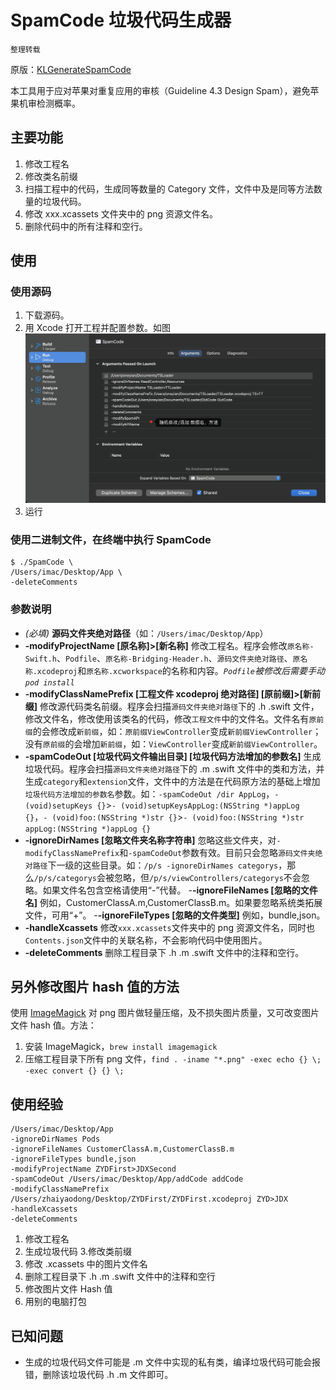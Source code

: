 # SpamCode 垃圾代码生成器 
`整理转载`

原版：[KLGenerateSpamCode](https://github.com/klaus01/KLGenerateSpamCode)

本工具用于应对苹果对重复应用的审核（Guideline 4.3 Design Spam），避免苹果机审检测概率。

## 主要功能
1. 修改工程名
1. 修改类名前缀
1. 扫描工程中的代码，生成同等数量的 Category 文件，文件中及是同等方法数量的垃圾代码。
1. 修改 xxx.xcassets 文件夹中的 png 资源文件名。
1. 删除代码中的所有注释和空行。

## 使用
### 使用源码
1. 下载源码。
1. 用 Xcode 打开工程并配置参数。如图![配置参数](https://github.com/oneyian/SpamCode/raw/master/README.png)
1. 运行

### 使用二进制文件，在终端中执行 SpamCode
```
$ ./SpamCode \
/Users/imac/Desktop/App \
-deleteComments
```

### 参数说明
- *(必填)* **源码文件夹绝对路径**（如：`/Users/imac/Desktop/App`）
- **-modifyProjectName [原名称]>[新名称]** 修改工程名。程序会修改`原名称-Swift.h`、`Podfile`、`原名称-Bridging-Header.h`、`源码文件夹绝对路径`、`原名称.xcodeproj`和`原名称.xcworkspace`的名称和内容。*`Podfile`被修改后需要手动`pod install`*
- **-modifyClassNamePrefix [工程文件 xcodeproj 绝对路径] [原前缀]>[新前缀]** 修改源代码类名前缀。程序会扫描`源码文件夹绝对路径`下的 .h .swift 文件，修改文件名，修改使用该类名的代码，修改`工程文件`中的文件名。文件名有`原前缀`的会修改成`新前缀`，如：`原前缀ViewController`变成`新前缀ViewController`；没有`原前缀`的会增加`新前缀`，如：`ViewController`变成`新前缀ViewController`。
- **-spamCodeOut [垃圾代码文件输出目录] [垃圾代码方法增加的参数名]** 生成垃圾代码。程序会扫描`源码文件夹绝对路径`下的 .m .swift 文件中的类和方法，并生成`category`和`extension`文件，文件中的方法是在代码原方法的基础上增加`垃圾代码方法增加的参数名`参数。如：`-spamCodeOut /dir AppLog`，`- (void)setupKeys {}`>`- (void)setupKeysAppLog:(NSString *)appLog {}`，`- (void)foo:(NSString *)str {}`>`- (void)foo:(NSString *)str appLog:(NSString *)appLog {}`
- **-ignoreDirNames [忽略文件夹名称字符串]** 忽略这些文件夹，对`-modifyClassNamePrefix`和`-spamCodeOut`参数有效。目前只会忽略`源码文件夹绝对路径`下一级的这些目录。如：`/p/s -ignoreDirNames categorys`，那么`/p/s/categorys`会被忽略，但`/p/s/viewControllers/categorys`不会忽略。如果文件名包含空格请使用“-”代替。
-**-ignoreFileNames [忽略的文件名]** 例如，CustomerClassA.m,CustomerClassB.m。如果要忽略系统类拓展文件，可用“+”。
-**-ignoreFileTypes [忽略的文件类型]**  例如，bundle,json。
- **-handleXcassets** 修改`xxx.xcassets`文件夹中的 png 资源文件名，同时也`Contents.json`文件中的关联名称，不会影响代码中使用图片。
- **-deleteComments** 删除工程目录下 .h .m .swift 文件中的注释和空行。

## 另外修改图片 hash 值的方法
使用 [ImageMagick](http://www.imagemagick.org/) 对 png 图片做轻量压缩，及不损失图片质量，又可改变图片文件 hash 值。方法：
1. 安装 ImageMagick，`brew install imagemagick`
2. 压缩工程目录下所有 png 文件，`find . -iname "*.png" -exec echo {} \; -exec convert {} {} \;`

## 使用经验
```
/Users/imac/Desktop/App
-ignoreDirNames Pods
-ignoreFileNames CustomerClassA.m,CustomerClassB.m
-ignoreFileTypes bundle,json
-modifyProjectName ZYDFirst>JDXSecond
-spamCodeOut /Users/imac/Desktop/App/addCode addCode
-modifyClassNamePrefix /Users/zhaiyaodong/Desktop/ZYDFirst/ZYDFirst.xcodeproj ZYD>JDX
-handleXcassets
-deleteComments
```
1. 修改工程名
2. 生成垃圾代码
3.修改类前缀
4. 修改 .xcassets 中的图片文件名
5. 删除工程目录下 .h .m .swift 文件中的注释和空行
6. 修改图片文件 Hash 值
7. 用别的电脑打包


## 已知问题
- 生成的垃圾代码文件可能是 .m 文件中实现的私有类，编译垃圾代码可能会报错，删除该垃圾代码 .h .m 文件即可。

